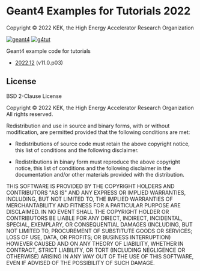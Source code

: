 # Geant4 Examples for Tutorials 2022

Copyright &copy; 2022 KEK, the High Energy Accelerator Research Organization

[![geant4](https://img.shields.io/badge/geant4-11.0-blue.svg)](http://www.geant4.org/)
[![g4tut](https://img.shields.io/badge/g4tut-2022.12-orange.svg)](https://wiki.kek.jp/display/geant4)


Geant4 example code for tutorials

* [2022.12](https://wiki.kek.jp/x/TQIZDg) (v11.0.p03)

## License
BSD 2-Clause License

Copyright &copy; 2022 KEK, the High Energy Accelerator Research Organization
All rights reserved.

Redistribution and use in source and binary forms, with or without
modification, are permitted provided that the following conditions are met:

* Redistributions of source code must retain the above copyright notice, this
  list of conditions and the following disclaimer.

* Redistributions in binary form must reproduce the above copyright notice,
  this list of conditions and the following disclaimer in the documentation
  and/or other materials provided with the distribution.

THIS SOFTWARE IS PROVIDED BY THE COPYRIGHT HOLDERS AND CONTRIBUTORS "AS IS"
AND ANY EXPRESS OR IMPLIED WARRANTIES, INCLUDING, BUT NOT LIMITED TO, THE
IMPLIED WARRANTIES OF MERCHANTABILITY AND FITNESS FOR A PARTICULAR PURPOSE ARE
DISCLAIMED. IN NO EVENT SHALL THE COPYRIGHT HOLDER OR CONTRIBUTORS BE LIABLE
FOR ANY DIRECT, INDIRECT, INCIDENTAL, SPECIAL, EXEMPLARY, OR CONSEQUENTIAL
DAMAGES (INCLUDING, BUT NOT LIMITED TO, PROCUREMENT OF SUBSTITUTE GOODS OR
SERVICES; LOSS OF USE, DATA, OR PROFITS; OR BUSINESS INTERRUPTION) HOWEVER
CAUSED AND ON ANY THEORY OF LIABILITY, WHETHER IN CONTRACT, STRICT LIABILITY,
OR TORT (INCLUDING NEGLIGENCE OR OTHERWISE) ARISING IN ANY WAY OUT OF THE USE
OF THIS SOFTWARE, EVEN IF ADVISED OF THE POSSIBILITY OF SUCH DAMAGE.